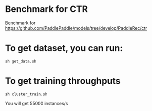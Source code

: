 # Benchmark for CTR
Benchmark for https://github.com/PaddlePaddle/models/tree/develop/PaddleRec/ctr

# To get dataset, you can run:
```
sh get_data.sh
```

# To get training throughputs
```
sh cluster_train.sh
```
You will get 55000 instances/s
